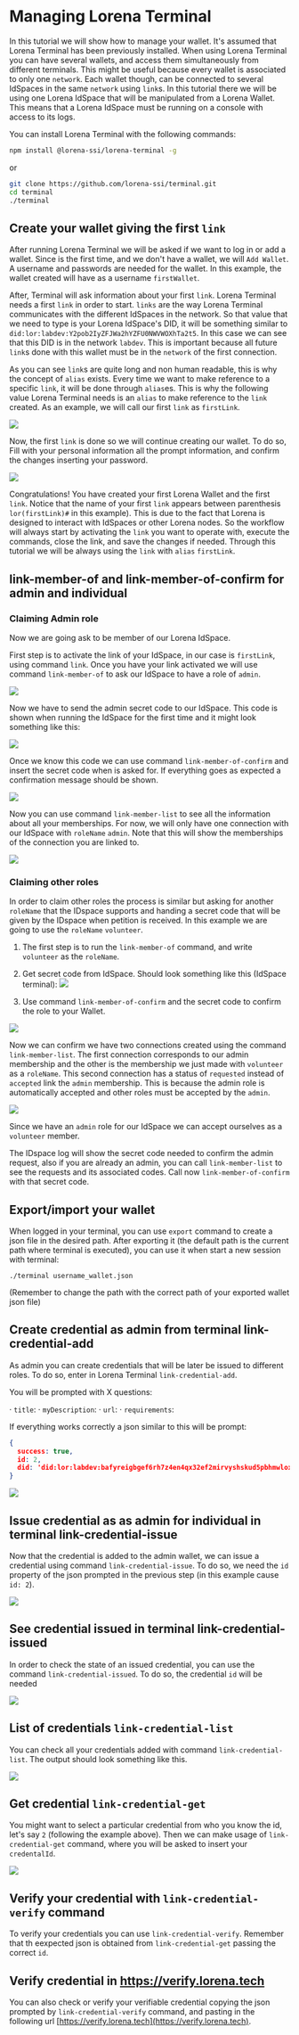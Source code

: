 # Managing Lorena Terminal

In this tutorial we will show how to manage your wallet. It's assumed that Lorena Terminal has been previously installed. When using Lorena Terminal you can have several wallets, and access them simultaneously from different terminals. This might be useful because every wallet is associated to only one `network`. Each wallet though, can be connected to several IdSpaces in the same `network` using `link`s. In this tutorial there we will be using one Lorena IdSpace that will be manipulated from a Lorena Wallet. This means that a Lorena IdSpace must be running on a console with access to its logs.

You can install Lorena Terminal  with the following commands:

```bash
npm install @lorena-ssi/lorena-terminal -g
```

or

```bash
git clone https://github.com/lorena-ssi/terminal.git
cd terminal
./terminal
```

## Create your wallet giving the first `link`

After running Lorena Terminal we will be asked if we want to log in or add a wallet. Since is the first time, and we don't have a wallet, we will `Add Wallet`. A username and passwords are needed for the wallet. In this example, the wallet created will have as a username `firstWallet`.

After, Terminal will ask information about your first `link`. Lorena Terminal needs a first `link` in order to start. `links` are the way Lorena Terminal communicates with the different IdSpaces in the network. So that value that we need to type is your Lorena IdSpace's DID, it will be something similar to `did:lor:labdev:Y2pob2IyZFJWa2hYZFU0NWVWOXhTa2t5`. In this case we can see that this DID is in the network `labdev`. This is important because all future `link`s done with this wallet must be in the `network` of the first connection.

As you can see `link`s are quite long and non human readable, this is why the concept of `alias`  exists. Every time we want to make reference to a specific `link`, it will be done through `alias`es. This is why the following value Lorena Terminal needs is an `alias` to make reference to the `link` created. As an example, we will call our first `link` as `firstLink`.

![](../images/terminal/terminal_firstWallet_DID.png)

Now, the first `link` is done so we will continue creating our wallet. To do so, Fill with your personal information all the prompt information, and confirm the changes inserting your password.

![](../images/terminal/terminal_firstWallet_personalInfo.png)

Congratulations! You have created your first Lorena Wallet and the first `link`. Notice that the name of your first `link` appears between parenthesis `lor(firstLink)#` in this example). This is due to the fact that Lorena is designed to interact with IdSpaces or other Lorena nodes. So the workflow will always start by activating the `link` you want to operate with, execute the commands, close the link, and save the changes if needed. Through this tutorial we will be always using the `link` with `alias` `firstLink`.


## link-member-of and link-member-of-confirm for admin and individual

### Claiming Admin role

Now we are going ask to be member of our Lorena IdSpace.

First step is to activate the link of your IdSpace, in our case is `firstLink`, using command `link`. Once you have your link activated we will use command `link-member-of` to ask our IdSpace to have a role of `admin`.

![](../images/terminal/terminal_linkMemberOf_ADMIN.png)

Now we have to send the admin secret code to our IdSpace. This code is shown when running the IdSpace for the first time and it might look something like this:

![](../images/terminal/idspaceLaunch_adminCode.png)

Once we know this code we can use command `link-member-of-confirm` and insert the secret code when is asked for. If everything goes as expected a confirmation message should be shown.

![](../images/terminal/terminal_kinkMemberOfConfirm_ADMIN.png)

Now you can use command `link-member-list` to see all the information about all your memberships. For now, we will only have one connection with our IdSpace with `roleName` `admin`. Note that this will show the memberships of the connection you are linked to.

![](../images/terminal/terminal_linkMemberList.png)

### Claiming other roles

In order to claim other roles the process is similar but asking for another `roleName` that the IDspace supports and handing a secret code that will be given by the IDspace when petition is received. In this example we are going to use the `roleName` `volunteer`.

1. The first step is to run the `link-member-of` command, and write `volunteer` as the `roleName`.

2. Get secret code from IdSpace. Should look something like this (IdSpace terminal):
![](../images/terminal/terminal_secretCode_VOLUNTEER.png)

3. Use command `link-member-of-confirm` and the secret code to confirm the role to your Wallet.

![](../images/terminal/terminal_addMember_VOLUNTEER.png)

Now we can confirm we have two connections created using the command `link-member-list`. The first connection corresponds to our admin membership and the other is the membership we just made with `volunteer` as a `roleName`. This second connection has a status of `requested` instead of `accepted` link the `admin` membership. This is because the admin role is automatically accepted and other roles must be accepted by the `admin`.

![](../images/terminal/terminal_MemberLists_ADMIN_VOLUNTEER.png)

Since we have an `admin` role for our IdSpace we can accept ourselves as a `volunteer` member.

The IDspace log will show the secret code needed to confirm the admin request, also if you are already an admin, you can call `link-member-list` to see the requests and its associated codes. Call now `link-member-of-confirm` with that secret code.

## Export/import your wallet

When logged in your terminal, you can use `export` command to create a json file in the desired path. After exporting it (the default path is the current path where terminal is executed), you can use it when start a new session with terminal:

```shell
./terminal username_wallet.json
```
(Remember to change the path with the correct path of your exported wallet json file)

## Create credential **as admin** from terminal link-credential-add

As admin you can create credentials that will be later be issued to different roles.
To do so, enter in Lorena Terminal `link-credential-add`.

You will be prompted with X questions:

· `title`: 
· `myDescription`: 
· `url`: 
· `requirements`:

If everything works correctly a json similar to this will be prompt:

```json
{
  success: true,
  id: 2,
  did: 'did:lor:labdev:bafyreigbgef6rh7z4en4qx32ef2mirvyshskud5pbhmwlox67tenhkdndu'
}
```
![](../images/terminal/terminal_linkCredentialAdd.png)

## Issue credential as **as admin** for individual in terminal link-credential-issue

Now that the credential is added to the admin wallet, we can issue a credential using command `link-credential-issue`.
To do so, we need the `id` property of the json prompted in the previous step (in this example cause `id: 2`).

![](../images/terminal/.png)

## See credential issued in terminal link-credential-issued

In order to check the state of an issued credential, you can use the command `link-credential-issued`. To do so, the credential `id` will be needed

![](../images/terminal/terminal_linkCredentialIssued2_ADMIN.png)

## List of credentials `link-credential-list`

You can check all your credentials added with command `link-credential-list`. The output should look something like this.

![](../images/terminal/terminal_linkCredentialList_ADMIN.png)

## Get credential `link-credential-get`

You might want to select a particular credential from who you know the id, let's say `2` (following the example above). Then we can make usage of `link-credential-get` command, where you will be asked to insert your `credentalId`.

![](../images/terminal/terminal_linkCredentialGet1_ADMIN.png)

## Verify your credential with `link-credential-verify` command

To verify your credentials you can use `link-credential-verify`. Remember that th eexpected json is obtained from `link-credential-get` passing the correct `id`.

## Verify credential in https://verify.lorena.tech

You can also check or verify your verifiable credential copying the json prompted by `link-credential-verify` command, and pasting in the following url [https://verify.lorena.tech](https://verify.lorena.tech).